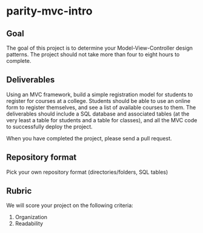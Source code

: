# parity-mvc-intro

## Goal

The goal of this project is to determine your Model-View-Controller design patterns. The project should not take more than four to eight hours to complete.

## Deliverables

Using an MVC framework, build a simple registration model for students to register for courses at a college. Students should be able to use an online form to register themselves, and see a list of available courses to them. The deliverables should include a SQL database and associated tables (at the very least a table for students and a table for classes), and all the MVC code to successfully deploy the project.

When you have completed the project, please send a pull request.

## Repository format

Pick your own repository format (directories/folders, SQL tables)

## Rubric

We will score your project on the following criteria:

1. Organization
2. Readability
